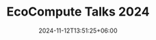 ---
title: "EcoCompute Talks 2024"
date: 2024-11-12T13:51:25+06:00
draft: false
description: "Talks list for the EcoCompute Conference 2024 in Berlin, Germany"
talk_year: "2024"
outdated: true
---